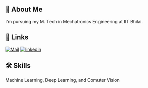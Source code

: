 ## 🚀 About Me
I'm pursuing my M. Tech in Mechatronics Engineering at IIT Bhilai.


## 🔗 Links
[![Mail](https://img.shields.io/badge/Mail-mailto%3Aexample%40example.com-blue)](mailto:mratunjays@iitbhilai.ac.in)
[![linkedin](https://img.shields.io/badge/linkedin-0A66C2?style=for-the-badge&logo=linkedin&logoColor=white)](https://www.linkedin.com/in/mratunjay-singh-1866021b0/)


## 🛠 Skills
Machine Learning, Deep Learning, and Comuter Vision

